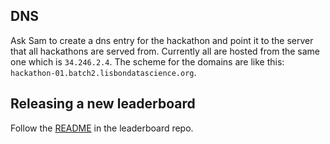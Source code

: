 ## DNS

Ask Sam to create a dns entry for the hackathon and point it to the server that all hackathons are served from. Currently all are hosted from the same one which is `34.246.2.4`. The scheme for the domains are like this: `hackathon-01.batch2.lisbondatascience.org`.

## Releasing a new leaderboard

Follow the [README](https://github.com/LDSSA/batch2-hackathon-leaderboard) in the leaderboard repo.